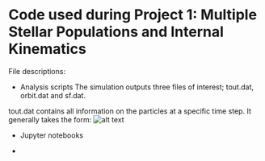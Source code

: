 # Code used during Project 1: Multiple Stellar Populations and Internal Kinematics

File descriptions:
- Analysis scripts
The simulation outputs three files of interest; tout.dat, orbit.dat and sf.dat.

tout.dat contains all information on the particles at a specific time step. It generally takes the form:
![alt text](https://github.com/madeleine-mckenzie/mPhys/project_1/tout.dat_description?raw=true)

- Jupyter notebooks

- 
